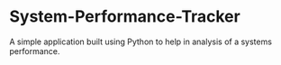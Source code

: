 # System-Performance-Tracker
A simple application built using Python to help in analysis of a systems performance.
